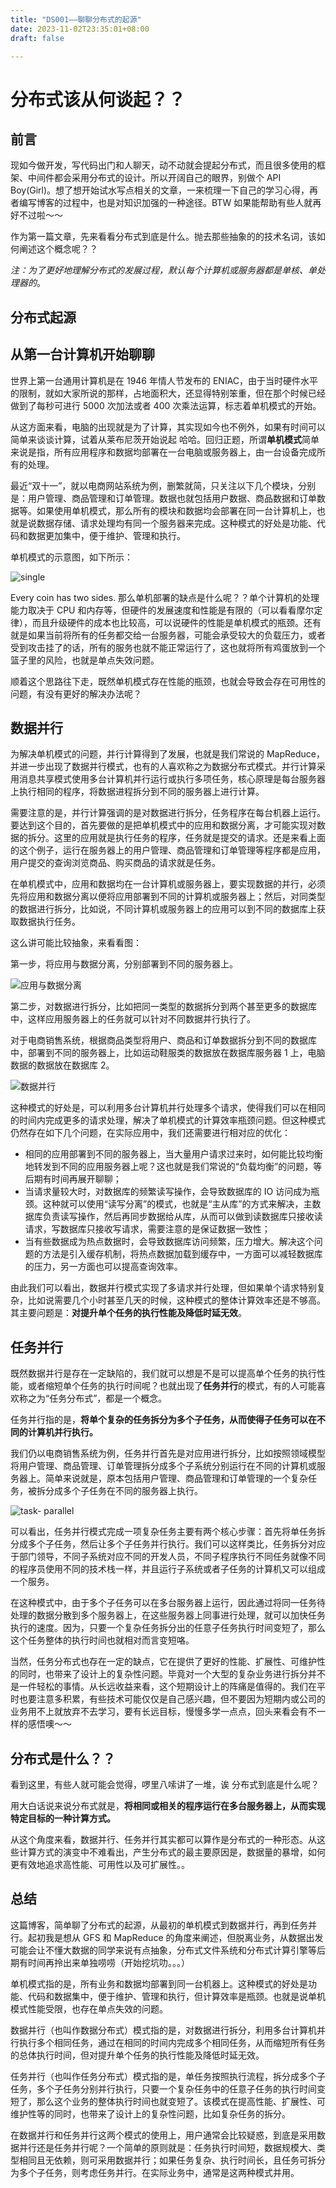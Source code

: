 ```yaml
---
title: "DS001——聊聊分布式的起源"
date: 2023-11-02T23:35:01+08:00
draft: false

---
```


# 分布式该从何谈起？？

## 前言

现如今做开发，写代码出门和人聊天，动不动就会提起分布式，而且很多使用的框架、中间件都会采用分布式的设计。所以开阔自己的眼界，别做个 API Boy(Girl)。想了想开始试水写点相关的文章，一来梳理一下自己的学习心得，再者编写博客的过程中，也是对知识加强的一种途径。BTW 如果能帮助有些人就再好不过啦～～

作为第一篇文章，先来看看分布式到底是什么。抛去那些抽象的的技术名词，该如何阐述这个概念呢？？

*注：为了更好地理解分布式的发展过程，默认每个计算机或服务器都是单核、单处理器的*。

## 分布式起源

## 从第一台计算机开始聊聊

世界上第一台通用计算机是在 1946 年情人节发布的 ENIAC，由于当时硬件水平的限制，就如大家所说的那样，占地面积大，还显得特别笨重，但在那个时候已经做到了每秒可进行 5000 次加法或者 400 次乘法运算，标志着单机模式的开始。

从这方面来看，电脑的出现就是为了计算，其实现如今也不例外，如果有时间可以简单来谈谈计算，试着从莱布尼茨开始说起 哈哈。回归正题，所谓**单机模式**简单来说是指，所有应用程序和数据均部署在一台电脑或服务器上，由一台设备完成所有的处理。

最近“双十一”，就以电商网站系统为例，删繁就简，只关注以下几个模块，分别是：用户管理、商品管理和订单管理。数据也就包括用户数据、商品数据和订单数据等。如果使用单机模式，那么所有的模块和数据均会部署在同一台计算机上，也就是说数据存储、请求处理均有同一个服务器来完成。这种模式的好处是功能、代码和数据更加集中，便于维护、管理和执行。

单机模式的示意图，如下所示：

![single](https://raw.githubusercontent.com/QuakeWang/quakewang.github.io/9a950dba92cd8c0a964d02dc87d2dfb78b2c50f7/content/imag/tech/distributed/01_single.svg)

Every coin has two sides. 那么单机部署的缺点是什么呢？？单个计算机的处理能力取决于 CPU 和内存等，但硬件的发展速度和性能是有限的（可以看看摩尔定律），而且升级硬件的成本也比较高，可以说硬件的性能是单机模式的瓶颈。还有就是如果当前将所有的任务都交给一台服务器，可能会承受较大的负载压力，或者受到攻击挂了的话，所有的服务也就不能正常运行了，这也就将所有鸡蛋放到一个篮子里的风险，也就是单点失效问题。

顺着这个思路往下走，既然单机模式存在性能的瓶颈，也就会导致会存在可用性的问题，有没有更好的解决办法呢？

## 数据并行

为解决单机模式的问题，并行计算得到了发展，也就是我们常说的 MapReduce，并进一步出现了数据并行模式，也有的人喜欢称之为数据分布式模式。并行计算采用消息共享模式使用多台计算机并行运行或执行多项任务，核心原理是每台服务器上执行相同的程序，将数据进程拆分到不同的服务器上进行计算。

需要注意的是，并行计算强调的是对数据进行拆分，任务程序在每台机器上运行。要达到这个目的，首先要做的是把单机模式中的应用和数据分离，才可能实现对数据的拆分。这里的应用就是执行任务的程序，任务就是提交的请求。还是来看上面的这个例子，运行在服务器上的用户管理、商品管理和订单管理等程序都是应用，用户提交的查询浏览商品、购买商品的请求就是任务。

在单机模式中，应用和数据均在一台计算机或服务器上，要实现数据的并行，必须先将应用和数据分离以便将应用部署到不同的计算机或服务器上；然后，对同类型的数据进行拆分，比如说，不同计算机或服务器上的应用可以到不同的数据库上获取数据执行任务。

这么讲可能比较抽象，来看看图：

第一步，将应用与数据分离，分别部署到不同的服务器上。

![应用与数据分离](https://raw.githubusercontent.com/QuakeWang/quakewang.github.io/9a950dba92cd8c0a964d02dc87d2dfb78b2c50f7/content/imag/tech/distributed/01_app-data.svg)

第二步，对数据进行拆分，比如把同一类型的数据拆分到两个甚至更多的数据库中，这样应用服务器上的任务就可以针对不同数据并行执行了。

对于电商销售系统，根据商品类型将用户、商品和订单数据拆分到不同的数据库中，部署到不同的服务器上，比如运动鞋服类的数据放在数据库服务器 1 上，电脑数据的数据放在数据库 2。

![数据并行](https://raw.githubusercontent.com/QuakeWang/quakewang.github.io/9a950dba92cd8c0a964d02dc87d2dfb78b2c50f7/content/imag/tech/distributed/01_seperate-data.svg)

这种模式的好处是，可以利用多台计算机并行处理多个请求，使得我们可以在相同的时间内完成更多的请求处理，解决了单机模式的计算效率瓶颈问题。但这种模式仍然存在如下几个问题，在实际应用中，我们还需要进行相对应的优化：

- 相同的应用部署到不同的服务器上，当大量用户请求过来时，如何能比较均衡地转发到不同的应用服务器上呢？这也就是我们常说的“负载均衡”的问题，等后期有时间再展开聊聊；
- 当请求量较大时，对数据库的频繁读写操作，会导致数据库的 IO 访问成为瓶颈。这种就可以使用“读写分离”的模式，也就是“主从库”的方式来解决，主数据库负责读写操作，然后再同步数据给从库，从而可以做到读数据库只接收读请求，写数据库只接收写请求，需要注意的是保证数据一致性；
- 当有些数据成为热点数据时，会导致数据库访问频繁，压力增大。解决这个问题的方法是引入缓存机制，将热点数据加载到缓存中，一方面可以减轻数据库的压力，另一方面也可以提高查询效率。

由此我们可以看出，数据并行模式实现了多请求并行处理，但如果单个请求特别复杂，比如说需要几个小时甚至几天的时候，这种模式的整体计算效率还是不够高。其主要问题是：**对提升单个任务的执行性能及降低时延无效**。

## 任务并行

既然数据并行是存在一定缺陷的，我们就可以想是不是可以提高单个任务的执行性能，或者缩短单个任务的执行时间呢？也就出现了**任务并行**的模式，有的人可能喜欢称之为“任务分布式”，都是一个概念。

任务并行指的是，**将单个复杂的任务拆分为多个子任务，从而使得子任务可以在不同的计算机并行执行。**

我们仍以电商销售系统为例，任务并行首先是对应用进行拆分，比如按照领域模型将用户管理、商品管理、订单管理拆分成多个子系统分别运行在不同的计算机或服务器上。简单来说就是，原本包括用户管理、商品管理和订单管理的一个复杂任务，被拆分成多个子任务在不同的服务器上执行。

![task- parallel](https://raw.githubusercontent.com/QuakeWang/quakewang.github.io/9a950dba92cd8c0a964d02dc87d2dfb78b2c50f7/content/imag/tech/distributed/01_cluster.svg)

可以看出，任务并行模式完成一项复杂任务主要有两个核心步骤：首先将单任务拆分成多个子任务，然后让多个子任务并行执行。我们可以这样类比，任务拆分对应于部门领导，不同子系统对应不同的开发人员，不同子程序执行不同任务就像不同的程序员使用不同的技术栈一样，并且运行子系统或者子任务的计算机又可以组成一个服务。

在这种模式中，由于多个子任务可以在多台服务器上运行，因此通过将同一任务待处理的数据分散到多个服务器上，在这些服务器上同事进行处理，就可以加快任务执行的速度。因为，只要一个复杂任务拆分出的任意子任务执行时间变短了，那么这个任务整体的执行时间也就相对而言变短咯。

当然，任务分布式也存在一定的缺点，它在提供了更好的性能、扩展性、可维护性的同时，也带来了设计上的复杂性问题。毕竟对一个大型的复杂业务进行拆分并不是一件轻松的事情。从长远收益来看，这个短期设计上的阵痛是值得的。我们在平时也要注意多积累，有些技术可能仅仅是自己感兴趣，但不要因为短期内或公司的业务用不上就放弃不去学习，要有长远目标，慢慢多学一点点，回头来看会有不一样的感悟噢～～

## 分布式是什么？？

看到这里，有些人就可能会觉得，啰里八嗦讲了一堆，诶 分布式到底是什么呢？

用大白话说来说分布式就是，**将相同或相关的程序运行在多台服务器上，从而实现特定目标的一种计算方式。**

从这个角度来看，数据并行、任务并行其实都可以算作是分布式的一种形态。从这些计算方式的演变中不难看出，产生分布式的最主要原因是，数据量的暴增，如何更有效地追求高性能、可用性以及可扩展性。。

## 总结

这篇博客，简单聊了分布式的起源，从最初的单机模式到数据并行，再到任务并行。起初我是想从 GFS 和 MapReduce 的角度来阐述，但脱离业务，从数据出发可能会让不懂大数据的同学来说有点抽象，分布式文件系统和分布式计算引擎等后期有时间再拎出来单独唠唠（开始挖坑叻。。。）

单机模式指的是，所有业务和数据均部署到同一台机器上。这种模式的好处是功能、代码和数据集中，便于维护、管理和执行，但计算效率是瓶颈。也就是说单机模式性能受限，也存在单点失效的问题。

数据并行（也叫作数据分布式）模式指的是，对数据进行拆分，利用多台计算机并行执行多个相同任务，通过在相同的时间内完成多个相同任务，从而缩短所有任务的总体执行时间，但对提升单个任务的执行性能及降低时延无效。

任务并行（也叫作任务分布式）模式指的是，单任务按照执行流程，拆分成多个子任务，多个子任务分别并行执行，只要一个复杂任务中的任意子任务的执行时间变短了，那么这个业务的整体执行时间也就变短了。该模式在提高性能、扩展性、可维护性等的同时，也带来了设计上的复杂性问题，比如复杂任务的拆分。

在数据并行和任务并行这两个模式的使用上，用户通常会比较疑惑，到底是采用数据并行还是任务并行呢？一个简单的原则就是：任务执行时间短，数据规模大、类型相同且无依赖，则可采用数据并行；如果任务复杂、执行时间长，且任务可拆分为多个子任务，则考虑任务并行。在实际业务中，通常是这两种模式并用。
